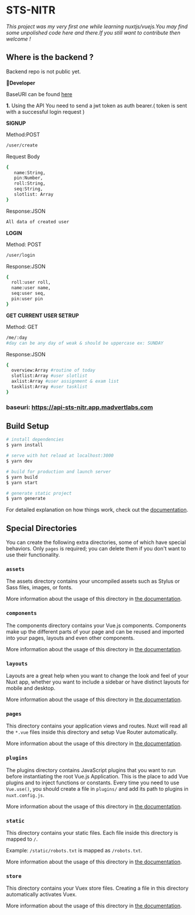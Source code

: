 # STS-NITR
*This project was my very first one while learning nuxtjs/vuejs.You may find some unpolished code here and there.If you still want to contribute then welcome !*


## Where is the backend ?
Backend repo is not public yet.


**🤵Developer**

BaseURI can be found <a href="#baseuri">here</a> 

**1.** Using the API 
You need to send a jwt token as auth bearer.( token is sent with a successful login request )

**SIGNUP**

Method:POST
```sh
/user/create
```
Request Body
```sh
{
   name:String,
   pin:Number,
   roll:String,
   seq:String,
   slotlist: Array
}
```
Response:JSON

```sh
All data of created user
```
**LOGIN**

Method: POST
```sh
/user/login
```
Response:JSON

```sh
{
  roll:user roll,
  name:user name,
  seq:user seq,
  pin:user pin
}
```
**GET CURRENT USER SETRUP**

Method: GET
```sh
/me/:day 
#day can be any day of weak & should be uppercase ex: SUNDAY
```
Response:JSON

```sh
{
  overview:Array #routine of today
  slotlist:Array #user slotlist
  axlist:Array #user assignment & exam list
  tasklist:Array #user tasklist
}
```

### baseuri: https://api-sts-nitr.app.madvertlabs.com
## Build Setup

```bash
# install dependencies
$ yarn install

# serve with hot reload at localhost:3000
$ yarn dev

# build for production and launch server
$ yarn build
$ yarn start

# generate static project
$ yarn generate
```

For detailed explanation on how things work, check out the [documentation](https://nuxtjs.org).

## Special Directories

You can create the following extra directories, some of which have special behaviors. Only `pages` is required; you can delete them if you don't want to use their functionality.

### `assets`

The assets directory contains your uncompiled assets such as Stylus or Sass files, images, or fonts.

More information about the usage of this directory in [the documentation](https://nuxtjs.org/docs/2.x/directory-structure/assets).

### `components`

The components directory contains your Vue.js components. Components make up the different parts of your page and can be reused and imported into your pages, layouts and even other components.

More information about the usage of this directory in [the documentation](https://nuxtjs.org/docs/2.x/directory-structure/components).

### `layouts`

Layouts are a great help when you want to change the look and feel of your Nuxt app, whether you want to include a sidebar or have distinct layouts for mobile and desktop.

More information about the usage of this directory in [the documentation](https://nuxtjs.org/docs/2.x/directory-structure/layouts).


### `pages`

This directory contains your application views and routes. Nuxt will read all the `*.vue` files inside this directory and setup Vue Router automatically.

More information about the usage of this directory in [the documentation](https://nuxtjs.org/docs/2.x/get-started/routing).

### `plugins`

The plugins directory contains JavaScript plugins that you want to run before instantiating the root Vue.js Application. This is the place to add Vue plugins and to inject functions or constants. Every time you need to use `Vue.use()`, you should create a file in `plugins/` and add its path to plugins in `nuxt.config.js`.

More information about the usage of this directory in [the documentation](https://nuxtjs.org/docs/2.x/directory-structure/plugins).

### `static`

This directory contains your static files. Each file inside this directory is mapped to `/`.

Example: `/static/robots.txt` is mapped as `/robots.txt`.

More information about the usage of this directory in [the documentation](https://nuxtjs.org/docs/2.x/directory-structure/static).

### `store`

This directory contains your Vuex store files. Creating a file in this directory automatically activates Vuex.

More information about the usage of this directory in [the documentation](https://nuxtjs.org/docs/2.x/directory-structure/store).
